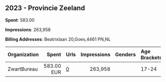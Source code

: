 ## 2023 - Provincie Zeeland 
**Spent**: 583.00

**Impressions**: 263,958

**Billing Addresses**: Beatrixlaan 20,Goes,4461 PN,NL

|Organization|Spent|Urls|Impressions|Genders|Age Brackets|Country Codes|
|:---|---:|:---|---:|:---|:---|:---|
|ZwartBureau|583.00 EUR|[0](https://www.snap.com/political-ads/asset/629567fefa0e2d9e95b199c11c1965b25c74fdd36824eb38f328970f1ae0eedf?mediaType=mp4)|263,958||17-24|netherlands|
